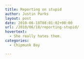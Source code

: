 ```yaml
---
title: Reporting on stupid
author: Justin Parks
layout: post
date: 2010-06-18T08:01:02+00:00
url: /2010/06/18/reporting-stupid/
hovertext:
  - She really hates them.
categories:
  - Chipmunk Bay

---
```

